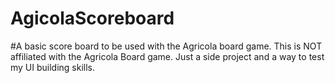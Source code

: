 # AgicolaScoreboard
#A basic score board to be used with the Agricola board game. This is NOT affiliated with the Agricola Board game. Just a side project and a way to test my UI building skills. 
